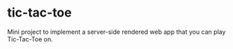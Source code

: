 # tic-tac-toe
Mini project to implement a server-side rendered web app that you can play Tic-Tac-Toe on.
